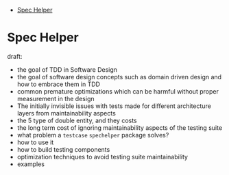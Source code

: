 <!-- START doctoc generated TOC please keep comment here to allow auto update -->
<!-- DON'T EDIT THIS SECTION, INSTEAD RE-RUN doctoc TO UPDATE -->

- [Spec Helper](#spec-helper)

<!-- END doctoc generated TOC please keep comment here to allow auto update -->

# Spec Helper

draft:
- the goal of TDD in Software Design
- the goal of software design concepts such as domain driven design and how to embrace them in TDD
- common premature optimizations which can be harmful without proper measurement in the design
- The initially invisible issues with tests made for different architecture layers from maintainability aspects
- the 5 type of double entity, and they costs
- the long term cost of ignoring maintainability aspects of the testing suite
- what problem a `testcase` `spechelper` package solves?
- how to use it
- how to build testing components
- optimization techniques to avoid testing suite maintainability
- examples
